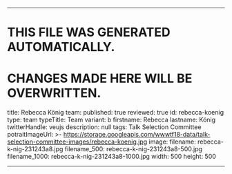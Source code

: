 ----

# THIS FILE WAS GENERATED AUTOMATICALLY.
# CHANGES MADE HERE WILL BE OVERWRITTEN.

title: Rebecca König
team:
  published: true
  reviewed: true
  id: rebecca-koenig
  type: team
  typeTitle: Team
  variant: b
  firstname: Rebecca
  lastname: König
  twitterHandle: veujs
  description: null
  tags: Talk Selection Committee
  potraitImageUrl: >-
    https://storage.googleapis.com/wwwtf18-data/talk-selection-committee-images/rebecca-koenig.jpg
  image:
    filename: rebecca-k-nig-231243a8.jpg
    filename_500: rebecca-k-nig-231243a8-500.jpg
    filename_1000: rebecca-k-nig-231243a8-1000.jpg
    width: 500
    height: 500

----

